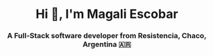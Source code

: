 <h1 align="center"> Hi 👋, I'm Magali Escobar </h1>
<h3 align= "center"> A Full-Stack software developer from Resistencia, Chaco, Argentina 🇦🇷 </h3>

<!--
**magaliescobar/magaliescobar** is a ✨ _special_ ✨ repository because its `README.md` (this file) appears on your GitHub profile.

Here are some ideas to get you started:

- 🔭 I’m currently working on ...
- 🌱 I’m currently learning ...
- 👯 I’m looking to collaborate on ...
- 🤔 I’m looking for help with ...
- 💬 Ask me about ...
- 📫 How to reach me: ...
- 😄 Pronouns: ...
- ⚡ Fun fact: ...
-->
